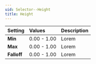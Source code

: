 ```yaml
---
uid: Selector--Height
title: Height
---
```


| Setting     | Values      | Description |
| :---------- | :---------- | :---------- |
| **Min**     | 0.00 - 1.00 | Lorem |
| **Max**     | 0.00 - 1.00 | Lorem |
| **Falloff** | 0.00 - 1.00 | Lorem |



